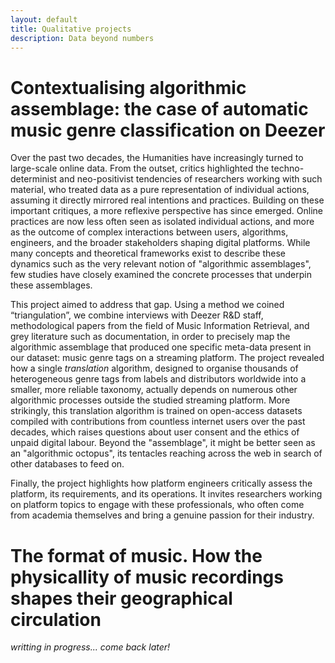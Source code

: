 ```yaml
---
layout: default
title: Qualitative projects
description: Data beyond numbers
---
```


# Contextualising algorithmic assemblage: the case of automatic music genre classification on Deezer

Over the past two decades, the Humanities have increasingly turned to large-scale online data. From the outset, critics highlighted the techno-determinist and neo-positivist tendencies of researchers working with such material, who treated data as a pure representation of individual actions, assuming it directly mirrored real intentions and practices. Building on these important critiques, a more reflexive perspective has since emerged. Online practices are now less often seen as isolated individual actions, and more as the outcome of complex interactions between users, algorithms, engineers, and the broader stakeholders shaping digital platforms. While many concepts and theoretical frameworks exist to describe these dynamics such as the very relevant notion of "algorithmic assemblages", few studies have closely examined the concrete processes that underpin these assemblages.

This project aimed to address that gap. Using a method we coined “triangulation”, we combine interviews with Deezer R&D staff, methodological papers from the field of Music Information Retrieval, and grey literature such as documentation, in order to precisely map the algorithmic assemblage that produced one specific meta-data present in our dataset: music genre tags on a streaming platform. The project revealed how a single *translation* algorithm, designed to organise thousands of heterogeneous genre tags from labels and distributors worldwide into a smaller, more reliable taxonomy, actually depends on numerous other algorithmic processes outside the studied streaming platform. More strikingly, this translation algorithm is trained on open-access datasets compiled with contributions from countless internet users over the past decades, which raises questions about user consent and the ethics of unpaid digital labour. Beyond the "assemblage", it might be better seen as an "algorithmic octopus", its tentacles reaching across the web in search of other databases to feed on.

Finally, the project highlights how platform engineers critically assess the platform, its requirements, and its operations. It invites researchers working on platform topics to engage with these professionals, who often come from academia themselves and bring a genuine passion for their industry.

# The format of music. How the physicallity of music recordings shapes their geographical circulation

*writting in progress... come back later!*
